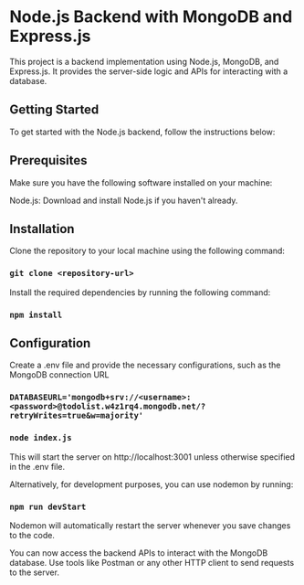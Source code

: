 # Node.js Backend with MongoDB and Express.js
This project is a backend implementation using Node.js, MongoDB, and Express.js. It provides the server-side logic and APIs for interacting with a database.

## Getting Started
To get started with the Node.js backend, follow the instructions below:

## Prerequisites
Make sure you have the following software installed on your machine:

Node.js: Download and install Node.js if you haven't already.

## Installation
Clone the repository to your local machine using the following command:

### `git clone <repository-url>`

Install the required dependencies by running the following command:
### `npm install`

## Configuration
Create a .env file and provide the necessary configurations, such as the MongoDB connection URL
### `DATABASEURL='mongodb+srv://<username>:<password>@todolist.w4z1rq4.mongodb.net/?retryWrites=true&w=majority'`

### `node index.js`
This will start the server on http://localhost:3001 unless otherwise specified in the .env file. 

Alternatively, for development purposes, you can use nodemon by running:
### `npm run devStart`
Nodemon will automatically restart the server whenever you save changes to the code.

You can now access the backend APIs to interact with the MongoDB database. Use tools like Postman or any other HTTP client to send requests to the server.

